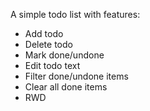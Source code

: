 A simple todo list with features:

- Add todo
- Delete todo
- Mark done/undone
- Edit todo text
- Filter done/undone items
- Clear all done items
- RWD
